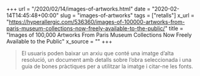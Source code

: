 +++
url = "/2020/02/14/images-of-artworks.html"
date = "2020-02-14T14:45:48+00:00"
slug = "images-of-artworks"
tags = ["retalls"]
x_url = "https://hyperallergic.com/536360/images-of-100000-artworks-from-paris-museum-collections-now-freely-available-to-the-public/"
title = "Images of 100,000 Artworks From Paris Museum Collections Now Freely Available to the Public"
x_source = ""
+++


> El usuaris poden baixar un arxiu que conté una imatge d’alta resolució, un document amb detalls sobre l’obra seleccionada i una guia de bones pràctiques per a utilitzar la imatge i citar-ne les fonts.
